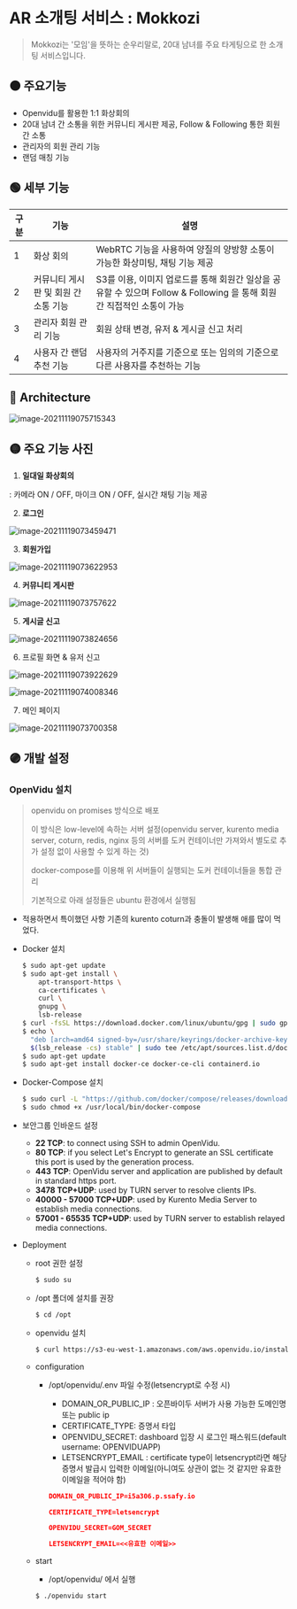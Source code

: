 # AR 소개팅 서비스 : Mokkozi

> Mokkozi는 '모임'을 뜻하는 순우리말로, 20대 남녀를 주요 타게팅으로 한 소개팅 서비스입니다.



## 🟠 주요기능

- Openvidu를 활용한 1:1 화상회의
- 20대 남녀 간 소통을 위한 커뮤니티 게시판 제공, Follow & Following 통한 회원 간 소통
- 관리자의 회원 관리 기능
- 랜덤 매칭 기능



## 🟢 세부 기능

| 구분 | 기능                                 | 설명                                                         |
| ---- | ------------------------------------ | ------------------------------------------------------------ |
| 1    | 화상 회의                            | WebRTC 기능을 사용하여 양질의 양방향 소통이 가능한 화상미팅, 채팅 기능 제공 |
| 2    | 커뮤니티 게시판 및 회원 간 소통 기능 | S3를 이용, 이미지 업로드를 통해 회원간 일상을 공유할 수 있으며 Follow & Following 을 통해 회원 간 직접적인 소통이 가능 |
| 3    | 관리자 회원 관리 기능                | 회원 상태 변경, 유저 & 게시글 신고 처리                      |
| 4    | 사용자 간 랜덤 추천 기능             | 사용자의 거주지를 기준으로 또는 임의의 기준으로 다른 사용자를 추천하는 기능 |



## 🔵 Architecture

![image-20211119075715343](README.assets/image-20211119075715343.png)





## 🟡 주요 기능 사진

1. **일대일 화상회의**

: 카메라 ON / OFF, 마이크 ON / OFF, 실시간 채팅 기능 제공



2. **로그인**

![image-20211119073459471](README.assets/image-20211119073459471.png)

3. **회원가입**

![image-20211119073622953](README.assets/image-20211119073622953.png)

4. **커뮤니티 게시판**

![image-20211119073757622](README.assets/image-20211119073757622.png)

5. **게시글 신고**

![image-20211119073824656](README.assets/image-20211119073824656.png)

6.  프로필 화면 & 유저 신고

![image-20211119073922629](README.assets/image-20211119073922629.png)

![image-20211119074008346](README.assets/image-20211119074008346.png)

7. 메인 페이지

![image-20211119073700358](README.assets/image-20211119073700358.png)



## 🟣 개발 설정

### OpenVidu 설치 

> openvidu on promises 방식으로 배포
>
> 이 방식은 low-level에 속하는 서버 설정(openvidu server, kurento media server, coturn, redis, nginx 등의 서버를 도커 컨테이너만 가져와서 별도로 추가 설정 없이 사용할 수 있게 하는 것)
>
> docker-compose를 이용해 위 서버들이 실행되는 도커 컨테이너들을 통합 관리
>
> 기본적으로 아래 설정들은 ubuntu 환경에서 실행됨

- 적용하면서 특이했던 사항
  기존의 kurento coturn과 충돌이 발생해 애를 많이 먹었다.

- Docker 설치

  ```bash
  $ sudo apt-get update
  $ sudo apt-get install \
      apt-transport-https \
      ca-certificates \
      curl \
      gnupg \
      lsb-release
  $ curl -fsSL https://download.docker.com/linux/ubuntu/gpg | sudo gpg --dearmor -o /usr/share/keyrings/docker-archive-keyring.gpg
  $ echo \
    "deb [arch=amd64 signed-by=/usr/share/keyrings/docker-archive-keyring.gpg] https://download.docker.com/linux/ubuntu \
    $(lsb_release -cs) stable" | sudo tee /etc/apt/sources.list.d/docker.list > /dev/null
  $ sudo apt-get update
  $ sudo apt-get install docker-ce docker-ce-cli containerd.io
  ```

- Docker-Compose 설치

  ```bash
  $ sudo curl -L "https://github.com/docker/compose/releases/download/1.29.2/docker-compose-$(uname -s)-$(uname -m)" -o /usr/local/bin/docker-compose
  $ sudo chmod +x /usr/local/bin/docker-compose
  ```

- 보안그룹 인바운드 설정

  - **22 TCP**: to connect using SSH to admin OpenVidu.
  - **80 TCP**: if you select Let's Encrypt to generate an SSL certificate this port is used by the generation process.
  - **443 TCP**: OpenVidu server and application are published by default in standard https port.
  - **3478 TCP+UDP**: used by TURN server to resolve clients IPs.
  - **40000 - 57000 TCP+UDP**: used by Kurento Media Server to establish media connections.
  - **57001 - 65535 TCP+UDP**: used by TURN server to establish relayed media connections.

- Deployment

  - root 권한 설정

    ```bash
    $ sudo su
    ```

  - /opt 폴더에 설치를 권장

    ```bash
    $ cd /opt
    ```

  - openvidu 설치

    ```bash
    $ curl https://s3-eu-west-1.amazonaws.com/aws.openvidu.io/install_openvidu_latest.sh | bash
    ```

  - configuration

    - /opt/openvidu/.env 파일 수정(letsencrypt로 수정 시)

      - DOMAIN_OR_PUBLIC_IP : 오픈바이두 서버가 사용 가능한 도메인명 또는 public ip
      - CERTIFICATE_TYPE: 증명서 타입
      - OPENVIDU_SECRET: dashboard 입장 시 로그인 패스워드(default username: OPENVIDUAPP)
      - LETSENCRYPT_EMAIL : certificate type이 letsencrypt라면 해당 증명서 발급시 입력한 이메일(아니여도 상관이 없는 것 같지만 유효한 이메일을 적어야 함)

      ```json
      DOMAIN_OR_PUBLIC_IP=i5a306.p.ssafy.io
      
      CERTIFICATE_TYPE=letsencrypt
      
      OPENVIDU_SECRET=GOM_SECRET
      
      LETSENCRYPT_EMAIL=<<유효한 이메일>>
      ```

  - start

    - /opt/openvidu/ 에서 실행

    ```bash
    $ ./openvidu start
    ```


